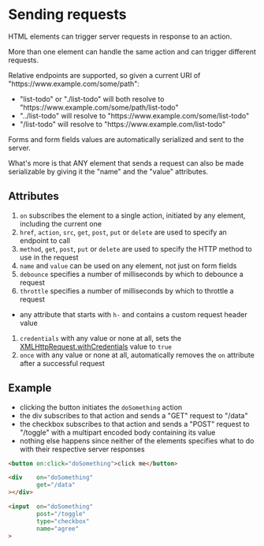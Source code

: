 # Sending requests

HTML elements can trigger server requests in response to an action.

More than one element can handle the same action and can trigger different
requests.

Relative endpoints are supported, so given a current URI of
"https:/[]()/www[]().example.[]()com/some/path":

- "list-todo" or "./list-todo" will both resolve to
  "https:/[]()/www[]().example.[]()com/some/path/list-todo"
- "../list-todo" will resolve to
  "https:/[]()/www[]().example.[]()com/some/list-todo"
- "/list-todo" will resolve to
  "https:/[]()/www[]().example.[]()com/list-todo"

Forms and form fields values are automatically serialized and sent to the
server.

What's more is that ANY element that sends a request can also be made
serializable by giving it the "name" and the "value" attributes.

## Attributes

1. `on` subscribes the element to a single action, initiated by any element,
  including the current one
1. `href`, `action`, `src`, `get`, `post`, `put` or `delete` are used to specify
  an endpoint to call
1. `method`, `get`, `post`, `put` or `delete` are used to specify the HTTP
  method to use in the request
1. `name` and `value` can be used on any element, not just on form fields
1. `debounce` specifies a number of milliseconds by which to debounce a request
1. `throttle` specifies a number of milliseconds by which to throttle a request
- any attribute that starts with `h-` and contains a custom request header value
1. `credentials` with any value or none at all, sets the
  [XMLHttpRequest.withCredentials](https://developer.mozilla.org/en-US/docs/Web/API/XMLHttpRequest/withCredentials)
  value to `true`
1. `once` with any value or none at all, automatically removes the `on`
  attribute after a successful request

## Example

- clicking the button initiates the `doSomething` action
- the div subscribes to that action and sends a "GET" request to "/data"
- the checkbox subscribes to that action and sends a "POST" request to
  "/toggle" with a multipart encoded body containing its value
- nothing else happens since neither of the elements specifies what to do with
  their respective server responses

```html
<button on:click="doSomething">click me</button>

<div    on="doSomething"
        get="/data"
></div>

<input  on="doSomething"
        post="/toggle"
        type="checkbox"
        name="agree"
>
```
